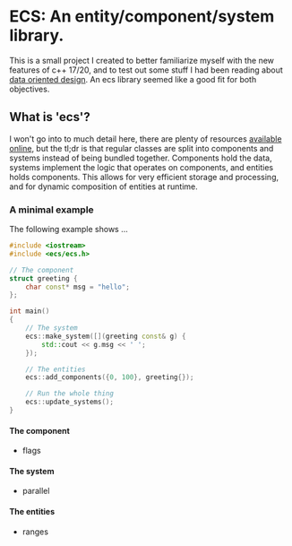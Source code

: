 
# ECS: An entity/component/system library.
This is a small project I created to better familiarize myself with the new features of c++ 17/20, and to test out
some stuff I had been reading about [data oriented design](http://www.dataorienteddesign.com/dodbook/).
An ecs library seemed like a good fit for both objectives.

## What is 'ecs'?
I won't go into to much detail here, there are plenty of resources [available](http://gameprogrammingpatterns.com/component.html)
[online](https://github.com/EngineArchitectureClub/TalkSlides/blob/master/2012/05-Components-SeanMiddleditch/ComponentDesign.pdf),
but the tl;dr is that regular classes are split into components and systems instead of being bundled together.
Components hold the data, systems implement the logic that operates on components, and entities holds components.
This allows for very efficient storage and processing, and for dynamic composition of entities at runtime.

### A minimal example
The following example shows ...
```cpp
#include <iostream>
#include <ecs/ecs.h>

// The component
struct greeting {
    char const* msg = "hello";
};

int main()
{
    // The system
    ecs::make_system([](greeting const& g) {
        std::cout << g.msg << ' ';
    });

    // The entities
    ecs::add_components({0, 100}, greeting{});

    // Run the whole thing
    ecs::update_systems();
}
```

#### The component
 * flags
#### The system
 * parallel
#### The entities
 * ranges
